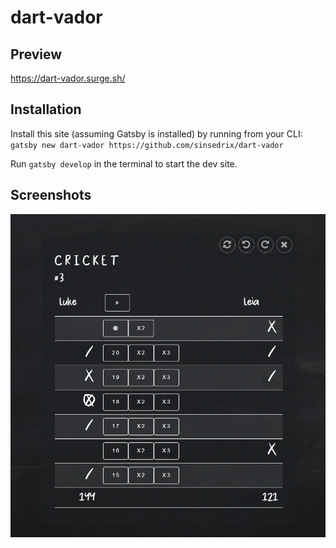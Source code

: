 # dart-vador

## Preview

https://dart-vador.surge.sh/

## Installation

Install this site (assuming Gatsby is installed) by running from your CLI:
<br/>
`gatsby new dart-vador https://github.com/sinsedrix/dart-vador`

Run `gatsby develop` in the terminal to start the dev site.

## Screenshots

![Screenshot](src/images/screenshot.png)
